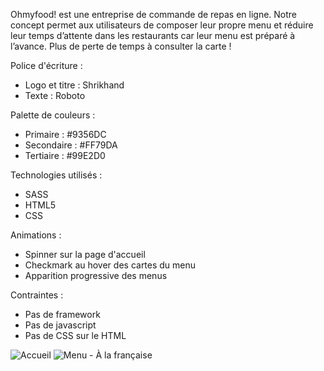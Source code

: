 Ohmyfood! est une entreprise de commande de repas en ligne. Notre concept permet aux
utilisateurs de composer leur propre menu et réduire leur temps d’attente dans les
restaurants car leur menu est préparé à l’avance. Plus de perte de temps à consulter la carte !

Police d'écriture :

- Logo et titre : Shrikhand
- Texte : Roboto 

Palette de couleurs :

- Primaire : #9356DC
- Secondaire : #FF79DA
- Tertiaire : #99E2D0

Technologies utilisés :

- SASS
- HTML5
- CSS

Animations :

- Spinner sur la page d'accueil
- Checkmark au hover des cartes du menu
- Apparition progressive des menus

Contraintes :

- Pas de framework
- Pas de javascript
- Pas de CSS sur le HTML

![Accueil](https://user-images.githubusercontent.com/90335459/140796196-2efe0466-f93e-45a7-8ec9-3e68b11425fe.png)
![Menu - À la française](https://user-images.githubusercontent.com/90335459/140796201-1b78cb18-00d7-415d-84db-a146e6736c09.png)


